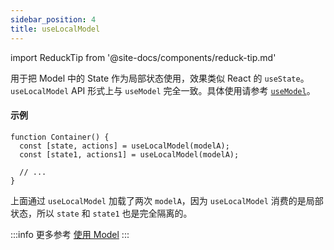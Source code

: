 ```yaml
---
sidebar_position: 4
title: useLocalModel
---
```


import ReduckTip from '@site-docs/components/reduck-tip.md'

<ReduckTip />

用于把 Model 中的 State 作为局部状态使用，效果类似 React 的 `useState`。`useLocalModel` API 形式上与 `useModel` 完全一致。具体使用请参考 [`useModel`](./use-model.md)。


#### 示例

```tsx
function Container() {
  const [state, actions] = useLocalModel(modelA);
  const [state1, actions1] = useLocalModel(modelA);

  // ...
}
```

上面通过 `useLocalModel` 加载了两次 `modelA`，因为 `useLocalModel` 消费的是局部状态，所以 `state` 和 `state1` 也是完全隔离的。

:::info 更多参考
[使用 Model](/docs/guides/topic-detail/model/use-model)
:::

